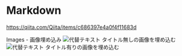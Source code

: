 # Markdown
https://qiita.com/Qiita/items/c686397e4a0f4f11683d

Images - 画像埋め込み
![代替テキスト](画像のURL)
タイトル無しの画像を埋め込む
![代替テキスト](画像のURL "画像タイトル")
タイトル有りの画像を埋め込む
